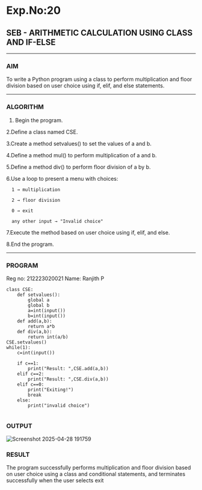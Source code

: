 # Exp.No:20  
## SEB - ARITHMETIC CALCULATION USING CLASS AND IF-ELSE

---

### AIM  
To write a Python program using a class to perform multiplication and floor division based on user choice using if, elif, and else statements.

---

### ALGORITHM

1. Begin the program.
   
2.Define a class named CSE.

3.Create a method setvalues() to set the values of a and b.

4.Define a method mul() to perform multiplication of a and b.

5.Define a method div() to perform floor division of a by b.

6.Use a loop to present a menu with choices:

      1 → multiplication
      
      2 → floor division
      
      0 → exit
      
      any other input → "Invalid choice"

7.Execute the method based on user choice using if, elif, and else.

8.End the program. 


---

### PROGRAM
Reg no: 212223020021
Name: Ranjith P

```
class CSE:
    def setvalues():
        global a
        global b
        a=int(input())
        b=int(input())
    def add(a,b):
        return a*b
    def div(a,b):
        return int(a/b)
CSE.setvalues()
while(1):
    c=int(input())
     
    if c==1:
        print("Result: ",CSE.add(a,b))
    elif c==2:
        print("Result: ",CSE.div(a,b))
    elif c==0:
        print("Exiting!")
        break
    else:
        print("invalid choice")


```

### OUTPUT
![Screenshot 2025-04-28 191759](https://github.com/user-attachments/assets/8ab13db0-4b90-4299-88b6-00036bfa4453)


### RESULT
The program successfully performs multiplication and floor division based on user choice using a class and conditional statements, and terminates successfully when the user selects exit
